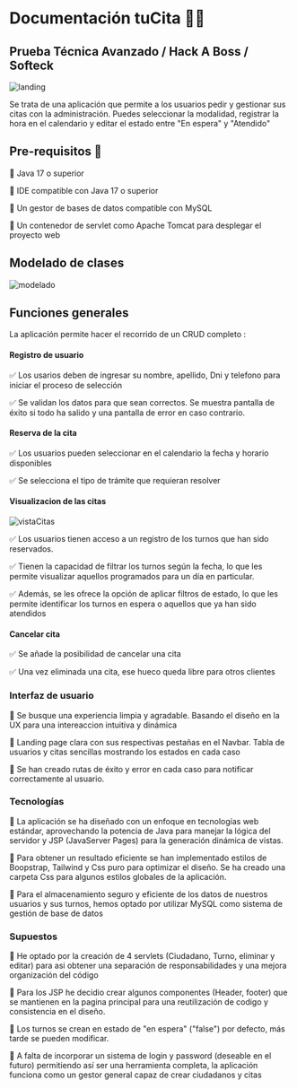 # Documentación tuCita 📘📘

## Prueba Técnica Avanzado / Hack A Boss / Softeck

![landing](https://i.imgur.com/zXuGUej.png)

Se trata de una aplicación que permite a los usuarios pedir y gestionar sus citas con la administración. Puedes seleccionar la modalidad, registrar la hora en el calendario y editar el estado entre "En espera" y "Atendido"

## Pre-requisitos 🧾

🔴 Java 17 o superior

🔴 IDE compatible con Java 17 o superior

🔴 Un gestor de bases de datos compatible con MySQL

🔴 Un contenedor de servlet como Apache Tomcat para desplegar el proyecto web

## Modelado de clases

![modelado](https://i.imgur.com/ycue4rF.png)

## Funciones generales

La aplicación permite hacer el recorrido de un CRUD completo :

#### Registro de usuario

✅ Los usarios deben de ingresar su nombre, apellido, Dni y telefono para iniciar el proceso de selección

✅ Se validan los datos para que sean correctos. Se muestra pantalla de éxito si todo ha salido y una pantalla de error en caso contrario.

#### Reserva de la cita

✅ Los usuarios pueden seleccionar en el calendario la fecha y horario disponibles

✅ Se selecciona el tipo de trámite que requieran resolver 

#### Visualizacion de las citas

![vistaCitas](https://i.imgur.com/vWwG6Z1.png)

✅ Los usuarios tienen acceso a un registro de los turnos que han sido reservados.

✅ Tienen la capacidad de filtrar los turnos según la fecha, lo que les permite visualizar aquellos programados para un día en particular.

✅ Además, se les ofrece la opción de aplicar filtros de estado, lo que les permite identificar los turnos en espera o aquellos que ya han sido atendidos

#### Cancelar cita

✅ Se añade la posibilidad de cancelar una cita

✅ Una vez eliminada una cita, ese hueco queda libre para otros clientes

### Interfaz de usuario

🔵 Se busque una experiencia limpia y agradable. Basando el diseño en la UX para una intereaccion intuitiva y dinámica

🔵 Landing page clara con sus respectivas pestañas en el Navbar. Tabla de usuarios y citas sencillas mostrando los estados en cada caso

🔵 Se han creado rutas de éxito y error en cada caso para notificar correctamente al usuario.

### Tecnologías

🔵 La aplicación se ha diseñado con un enfoque en tecnologías web estándar, aprovechando la potencia de Java para manejar la lógica del servidor y JSP (JavaServer Pages) para la generación dinámica de vistas.

🔵 Para obtener un resultado eficiente se han implementado estilos de Boopstrap, Tailwind y Css puro para optimizar el diseño. Se ha creado una carpeta Css para algunos estilos globales de la aplicación.

🔵 Para el almacenamiento seguro y eficiente de los datos de nuestros usuarios y sus turnos, hemos optado por utilizar MySQL como sistema de gestión de base de datos

### Supuestos

🔵 He optado por la creación de 4 servlets (Ciudadano, Turno, eliminar y editar) para asi obtener una separación de responsabilidades y una mejora organización del código

🔵 Para los JSP he decidio crear algunos componentes (Header, footer) que se mantienen en la pagina principal para una reutilización de codigo y consistencia en el diseño.

🔵 Los turnos se crean en estado de "en espera" ("false") por defecto, más tarde se pueden modificar.

🔵 A falta de incorporar un sistema de login y password (deseable en el futuro) permitiendo así ser una herramienta completa, la aplicación funciona como un gestor general capaz de crear ciudadanos y citas
